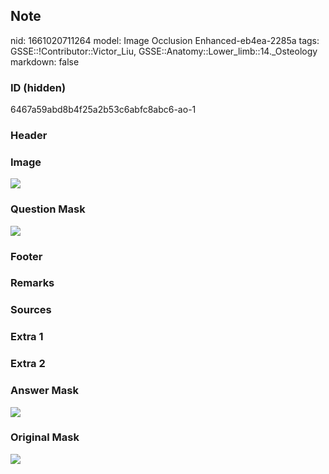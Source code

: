 ## Note
nid: 1661020711264
model: Image Occlusion Enhanced-eb4ea-2285a
tags: GSSE::!Contributor::Victor_Liu, GSSE::Anatomy::Lower_limb::14._Osteology
markdown: false

### ID (hidden)
6467a59abd8b4f25a2b53c6abfc8abc6-ao-1

### Header


### Image
<img src="tmpme0zjb4v.png">

### Question Mask
<img src="6467a59abd8b4f25a2b53c6abfc8abc6-ao-1-Q.svg">

### Footer


### Remarks


### Sources


### Extra 1


### Extra 2


### Answer Mask
<img src="6467a59abd8b4f25a2b53c6abfc8abc6-ao-1-A.svg">

### Original Mask
<img src="6467a59abd8b4f25a2b53c6abfc8abc6-ao-O.svg">

